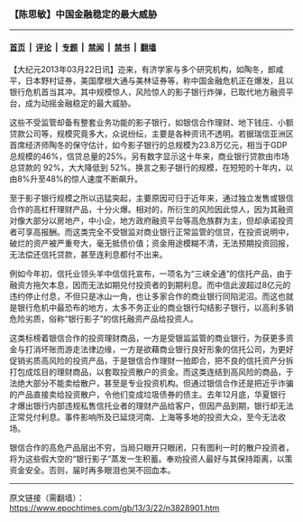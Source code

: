 ### 【陈思敏】中国金融稳定的最大威胁

---

#### [首页](../../../..?n3828901) &nbsp;|&nbsp; [评论](../../../../../epoch-comment?n3828901) &nbsp;|&nbsp; [专题](../../../../../epoch-special?n3828901) &nbsp;|&nbsp; [禁闻](../../../../../epoch-news?n3828901) &nbsp;|&nbsp; [禁书](../../../../../books?n3828901) &nbsp;|&nbsp; [翻墙](https://github.com/gfw-breaker/nogfw/blob/master/README.md?n3828901)


<div class="post_content" id="artbody" itemprop="articleBody">
 <!-- article content begin -->
 <p>
  【大纪元2013年03月22日讯】迩来，有济学家与多个研究机构，如陶冬，郎咸平，日本野村证券，美国摩根大通与美林证券等，称中国金融危机正在爆发，且以银行危机首当其冲。其中规模惊人，风险惊人的影子银行炸弹，已取代地方融资平台，成为动摇金融稳定的最大威胁。
 </p>
 <p>
  这些不受监管却备有整套业务功能的影子银行，如银信合作理财、地下钱庄、小额贷款公司等，规模究竟多大，众说纷纭，主要是各种资讯不透明。若据瑞信亚洲区首席经济师陶冬的保守估计，如今影子银行的总规模为23.8万亿元，相当于GDP总规模的46%，信贷总量的25%。另有数字显示这十年来，商业银行贷款由市场总贷款的 92%，大大降低到 52%。换言之影子银行的规模，在短短的十年内，以由8%升至48%的惊人速度不断飙升。
 </p>
 <p>
  至于影子银行规模之所以迅猛突起，主要原因可归于近年来，通过独立发售或银信合作的高杠杆理财产品，十分火爆。相对的，所衍生的风险因此惊人，因为其融资对像大部分以房地产，中小企，地方政府融资平台等高危族群为主，但却承诺投资者可享高报酬。而这类完全不受银监对商业银行正常监管的信贷，在投资说明中，破烂的资产被严重夸大，毫无抵债价值；资金用途模糊不清，无法预期投资回报，无法偿还信托贷款，甚至连利息都付不出来。
 </p>
 <p>
  例如今年初，信托业领头羊中信信托宣布，一项名为“三峡全通”的信托产品，由于融资方拖欠本息，因而无法如期兑付投资者的到期利息。而中信此波超过8亿元的违约停止付息，不但只是冰山一角，也让多家合作的商业银行同陷泥沼。而这也就是银行危机中最恐布的地方，太多不务正业的商业银行勾结影子银行，以高利多销危险劣质，俗称“银行影子”的信托融资产品给投资人。
 </p>
 <p>
  这类标榜着银信合作的投资理财商品，一方是受银监监管的商业银行，为获更多资金与打消坏账而游走法律边缘，一方是欲藉商业银行良好形象的信托公司，为更好促销劣质高风险的投资产品，于是银信合作理财一拍即合，把不良的信托资产分拆打包成炫目的理财商品，以套取投资散户的资金。而这类连结到高风险的商品，于法绝大部分不能卖给散户，甚至是专业投资机构。但通过银信合作还是把近乎诈骗的产品直接卖给投资散户，令他们变成垃圾债券的债主。去年12月底，华夏银行才爆出银行内部违规私售信托业者的理财产品给客户，但因产品到期，银行却无法正常兑付利息。事件影响所及已延烧河南、上海等多地的投资大众，至今无法收场。
 </p>
 <p>
  银信合作的高危产品层出不穷，当局只眼开只眼闭，只有图利一时的散户投资者，将为这些假大空的“银行影子”蒸发一生积蓄。奉劝投资人最好与其保持距离，以策资金安全。否则，届时再多眼泪也哭不回血本。
 </p>
 <!-- article content end -->
 <div id="below_article_ad">
 </div>
</div>


---

原文链接（需翻墙）：https://www.epochtimes.com/gb/13/3/22/n3828901.htm